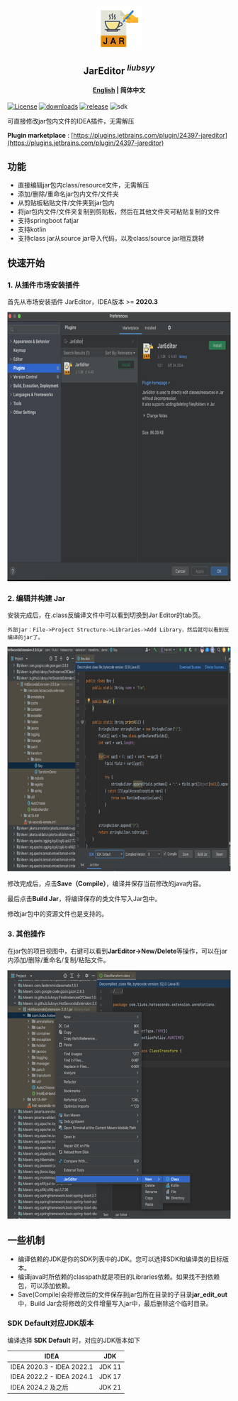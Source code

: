 
<div align="center">
  <img align="center" src="./img/logo.png" width="100" height="100" />
</div>

<h2 align="center">JarEditor <sup><em>liubsyy</em></sup></h2>

<h4 align="center"><a href="./README.md">English</a> | <strong>简体中文</strong></h4>

[![License](https://img.shields.io/github/license/Liubsyy/JarEditor?color=blue)](./LICENSE)
[![downloads](https://img.shields.io/jetbrains/plugin/d/24397)](https://plugins.jetbrains.com/plugin/24397-jareditor)
[![release](https://img.shields.io/jetbrains/plugin/v/24397?label=version)](https://plugins.jetbrains.com/plugin/24397-jareditor)
![sdk](https://img.shields.io/badge/plugin%20sdk-IDEA%202020.3-red.svg)

可直接修改jar包内文件的IDEA插件，无需解压

**Plugin marketplace** : [https://plugins.jetbrains.com/plugin/24397-jareditor](https://plugins.jetbrains.com/plugin/24397-jareditor)

## 功能
- 直接编辑jar包内class/resource文件，无需解压
- 添加/删除/重命名jar包内文件/文件夹
- 从剪贴板粘贴文件/文件夹到jar包内
- 将jar包内文件/文件夹复制到剪贴板，然后在其他文件夹可粘贴复制的文件
- 支持springboot fatjar
- 支持kotlin
- 支持class jar从source jar导入代码，以及class/source jar相互跳转

## 快速开始

### 1. 从插件市场安装插件
首先从市场安装插件 JarEditor，IDEA版本 >= **2020.3**

<img src="./img/JarEditor_install.png" width="800" height="606" />


### 2. 编辑并构建 Jar
安装完成后，在.class反编译文件中可以看到切换到Jar Editor的tab页。

`外部jar：File->Project Structure->Libraries->Add Library，然后就可以看到反编译的jar了。`

<img src="./img/JarEditor_main.png" width="800" height="506" />

修改完成后，点击**Save（Compile）**，编译并保存当前修改的java内容。

最后点击**Build Jar**，将编译保存的类文件写入Jar包中。

修改jar包中的资源文件也是支持的。

### 3. 其他操作
在jar包的项目视图中，右键可以看到**JarEditor->New/Delete**等操作，可以在jar内添加/删除/重命名/复制/粘贴文件。

<img src="./img/JarEditor_new_delete.png" width="600" height="560" />


## 一些机制
- 编译依赖的JDK是你的SDK列表中的JDK。您可以选择SDK和编译类的目标版本。
- 编译java时所依赖的classpath就是项目的Libraries依赖。如果找不到依赖包，可以添加依赖。
- Save(Compile)会将修改后的文件保存到jar包所在目录的子目录**jar_edit_out**中，Build Jar会将修改的文件增量写入jar中，最后删除这个临时目录。

### SDK Default对应JDK版本

编译选择 **SDK Default** 时，对应的JDK版本如下

IDEA|JDK
---|---
IDEA 2020.3 - IDEA 2022.1 |JDK 11
IDEA 2022.2 - IDEA 2024.1 |JDK 17
IDEA 2024.2 及之后 |JDK 21
